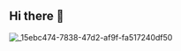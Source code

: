 ## Hi there 👋
![_15ebc474-7838-47d2-af9f-fa517240df50](https://github.com/user-attachments/assets/c168ad26-6f85-46e4-b0b5-a81faaa3a616)


<!--
**highbrow-228/highbrow-228** is a ✨ _special_ ✨ repository because its `README.md` (this file) appears on your GitHub profile.

Here are some ideas to get you started:

- 🔭 I’m currently working on ...
- 🌱 I’m currently learning ...
- 👯 I’m looking to collaborate on ...
- 🤔 I’m looking for help with ...
- 💬 Ask me about ...
- 📫 How to reach me: ...
- 😄 Pronouns: ...
- ⚡ Fun fact: ...
-->
